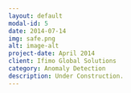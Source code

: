 ```yaml
---
layout: default
modal-id: 5
date: 2014-07-14
img: safe.png
alt: image-alt
project-date: April 2014
client: Ifimo Global Solutions
category: Anomaly Detection
description: Under Construction.
---
```

